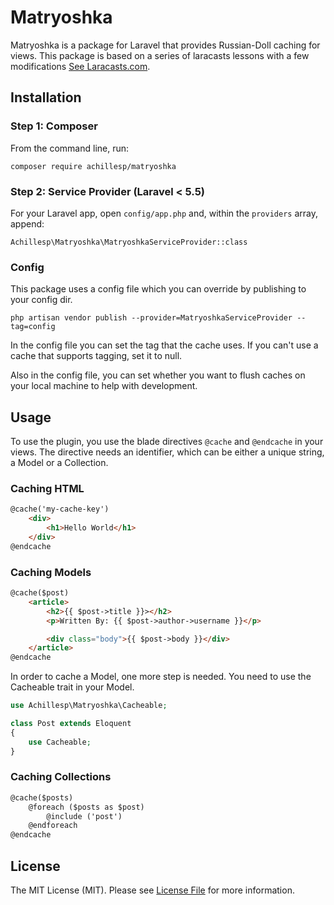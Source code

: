 # Matryoshka

Matryoshka is a package for Laravel that provides Russian-Doll caching for views.
This package is based on a series of laracasts lessons with a few modifications [See Laracasts.com](https://laracasts.com/series/russian-doll-caching-in-laravel).

## Installation

### Step 1: Composer

From the command line, run:

```
composer require achillesp/matryoshka
```

### Step 2: Service Provider (Laravel < 5.5)

For your Laravel app, open `config/app.php` and, within the `providers` array, append:

```
Achillesp\Matryoshka\MatryoshkaServiceProvider::class
```

### Config

This package uses a config file which you can override by publishing to your config dir.

```
php artisan vendor publish --provider=MatryoshkaServiceProvider --tag=config
```

In the config file you can set the tag that the cache uses. If you can't use a cache that supports tagging, set it to null. 

Also in the config file, you can set whether you want to flush caches on your local machine to help with development.

## Usage

To use the plugin, you use the blade directives `@cache` and `@endcache` in your views.
The directive needs an identifier, which can be either a unique string, a Model or a Collection.

### Caching HTML

```html
@cache('my-cache-key')
    <div>
        <h1>Hello World</h1>
    </div>
@endcache
```

### Caching Models

```html
@cache($post)
    <article>
        <h2>{{ $post->title }}></h2>
        <p>Written By: {{ $post->author->username }}</p>

        <div class="body">{{ $post->body }}</div>
    </article>
@endcache
```

In order to cache a Model, one more step is needed. You need to use the Cacheable trait in your Model.

```php
use Achillesp\Matryoshka\Cacheable;

class Post extends Eloquent
{
    use Cacheable;
}
```

### Caching Collections 

```html
@cache($posts)
    @foreach ($posts as $post)
        @include ('post')
    @endforeach
@endcache
```

## License

The MIT License (MIT). Please see [License File](LICENSE.md) for more information.